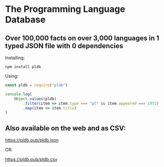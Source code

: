 # The Programming Language Database

## Over 100,000 facts on over 3,000 languages in 1 typed JSON file with 0 dependencies

Installing:

```console
npm install pldb
```

Using:

```js
const pldb = require("pldb")

console.log(
	Object.values(pldb)
		.filter(item => item.type === "pl" && item.appeared === 1972)
		.map(item => item.title)
)
```

## Also available on the web and as CSV:

https://pldb.pub/pldb.json

OR:

https://pldb.pub/pldb.csv
